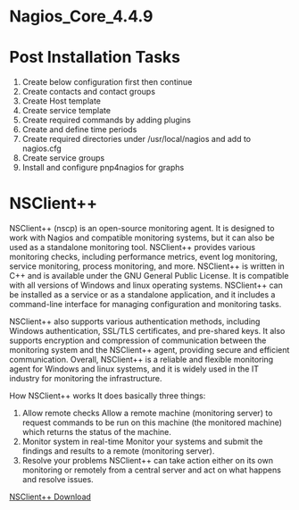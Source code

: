 # Nagios_Core_4.4.9




# Post Installation Tasks

1. Create below configuration first then continue
2. Create contacts and contact groups
3. Create Host template
4. Create service template
5. Create required commands by adding plugins
6. Create and define time periods
7. Create required directories under /usr/local/nagios and add to nagios.cfg
8. Create service groups
9. Install and configure pnp4nagios for graphs



# NSClient++

NSClient++ (nscp) is an open-source monitoring agent. It is designed to work with Nagios and compatible monitoring systems, but it can also be used as a standalone monitoring tool. NSClient++ provides various monitoring checks, including performance metrics, event log monitoring, service monitoring, process monitoring, and more.
NSClient++ is written in C++ and is available under the GNU General Public License. It is compatible with all versions of Windows and linux operating systems. NSClient++ can be installed as a service or as a standalone application, and it includes a command-line interface for managing configuration and monitoring tasks.

NSClient++ also supports various authentication methods, including Windows authentication, SSL/TLS certificates, and pre-shared keys. It also supports encryption and compression of communication between the monitoring system and the NSClient++ agent, providing secure and efficient communication.
Overall, NSClient++ is a reliable and flexible monitoring agent for Windows and linux systems, and it is widely used in the IT industry for monitoring the infrastructure.

How NSClient++ works
It does basically three things:

1. Allow remote checks Allow a remote machine (monitoring server) to request commands to be run on this machine (the monitored machine) which returns the status of the machine.
2. Monitor system in real-time Monitor your systems and submit the findings and results to a remote (monitoring server).
3. Resolve your problems NSClient++ can take action either on its own monitoring or remotely from a central server and act on what happens and resolve issues.

[NSClient++ Download](http://nsclient.com/download/)
